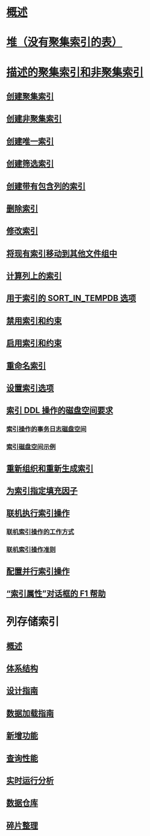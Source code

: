 # [概述](indexes.md)  
# [堆（没有聚集索引的表）](heaps-tables-without-clustered-indexes.md)  
# [描述的聚集索引和非聚集索引](clustered-and-nonclustered-indexes-described.md)  
## [创建聚集索引](create-clustered-indexes.md)  
## [创建非聚集索引](create-nonclustered-indexes.md)  
## [创建唯一索引](create-unique-indexes.md)  
## [创建筛选索引](create-filtered-indexes.md)  
## [创建带有包含列的索引](create-indexes-with-included-columns.md)  
## [删除索引](delete-an-index.md)  
## [修改索引](modify-an-index.md)  
## [将现有索引移动到其他文件组中](move-an-existing-index-to-a-different-filegroup.md)  
## [计算列上的索引](indexes-on-computed-columns.md)  
## [用于索引的 SORT_IN_TEMPDB 选项](sort-in-tempdb-option-for-indexes.md)  
## [禁用索引和约束](disable-indexes-and-constraints.md)  
## [启用索引和约束](enable-indexes-and-constraints.md)  
## [重命名索引](rename-indexes.md)  
## [设置索引选项](set-index-options.md)  
## [索引 DDL 操作的磁盘空间要求](disk-space-requirements-for-index-ddl-operations.md)  
### [索引操作的事务日志磁盘空间](transaction-log-disk-space-for-index-operations.md)  
### [索引磁盘空间示例](index-disk-space-example.md)  
## [重新组织和重新生成索引](reorganize-and-rebuild-indexes.md)  
## [为索引指定填充因子](specify-fill-factor-for-an-index.md)  
## [联机执行索引操作](perform-index-operations-online.md)  
### [联机索引操作的工作方式](how-online-index-operations-work.md)  
### [联机索引操作准则](guidelines-for-online-index-operations.md)  
## [配置并行索引操作](configure-parallel-index-operations.md)  
## [“索引属性”对话框的 F1 帮助](index-properties-f1-help.md)  



# 列存储索引
## [概述](columnstore-indexes-overview.md)  
## [体系结构](columnstore-indexes-architecture.md)  
## [设计指南](columnstore-indexes-design-guidance.md)  
## [数据加载指南](columnstore-indexes-data-loading-guidance.md)  
## [新增功能](columnstore-indexes-what-s-new.md)  
## [查询性能](columnstore-indexes-query-performance.md)  
## [实时运行分析](get-started-with-columnstore-for-real-time-operational-analytics.md)  
## [数据仓库](columnstore-indexes-data-warehouse.md)  
## [碎片整理](columnstore-indexes-defragmentation.md)  

